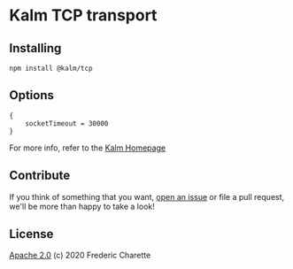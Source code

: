 # Kalm TCP transport

## Installing

`npm install @kalm/tcp`

## Options

```
{
    socketTimeout = 30000
}
```

For more info, refer to the [Kalm Homepage](https://github.com/kalm/kalm.js)

## Contribute

If you think of something that you want, [open an issue](//github.com/kalm/kalm.js/issues/new) or file a pull request, we'll be more than happy to take a look!

## License 

[Apache 2.0](LICENSE) (c) 2020 Frederic Charette
